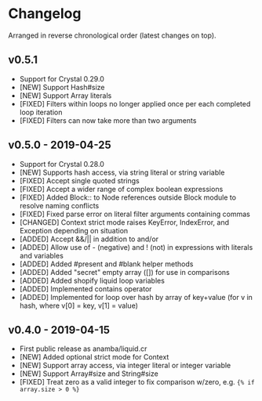 # Changelog

Arranged in reverse chronological order (latest changes on top).

## v0.5.1

* Support for Crystal 0.29.0
* [NEW] Support Hash#size
* [NEW] Support Array literals
* [FIXED] Filters within loops no longer applied once per each completed loop iteration
* [FIXED] Filters can now take more than two arguments

## v0.5.0 - 2019-04-25

* Support for Crystal 0.28.0
* [NEW] Supports hash access, via string literal or string variable
* [FIXED] Accept single quoted strings
* [FIXED] Accept a wider range of complex boolean expressions
* [FIXED] Added Block:: to Node references outside Block module to resolve naming conflicts
* [FIXED] Fixed parse error on literal filter arguments containing commas
* [CHANGED] Context strict mode raises KeyError, IndexError, and Exception depending on situation
* [ADDED] Accept &&/|| in addition to and/or
* [ADDED] Allow use of - (negative) and ! (not) in expressions with literals and variables
* [ADDED] Added #present and #blank helper methods
* [ADDED] Added "secret" empty array ([]) for use in comparisons
* [ADDED] Added shopify liquid loop variables
* [ADDED] Implemented contains operator
* [ADDED] Implemented for loop over hash by array of key+value (for v in hash, where v[0] = key, v[1] = value)

## v0.4.0 - 2019-04-15

* First public release as anamba/liquid.cr
* [NEW] Added optional strict mode for Context
* [NEW] Support array access, via integer literal or integer variable
* [NEW] Support Array#size and String#size
* [FIXED] Treat zero as a valid integer to fix comparison w/zero, e.g. `{% if array.size > 0 %}` 
